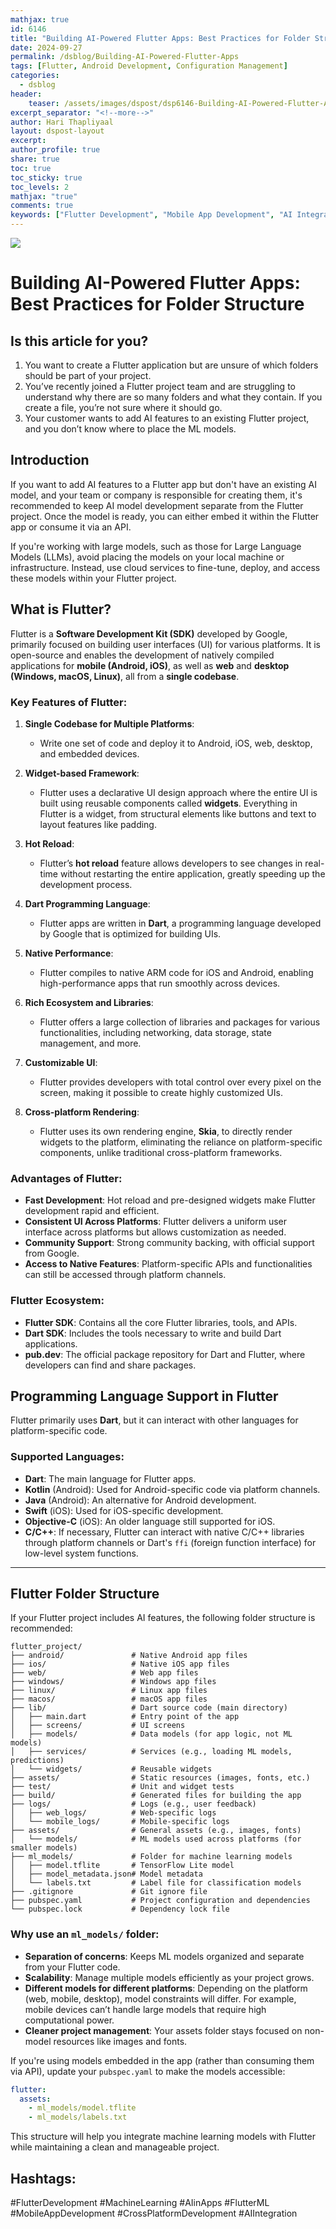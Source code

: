 ```yaml
---
mathjax: true
id: 6146
title: "Building AI-Powered Flutter Apps: Best Practices for Folder Structure"
date: 2024-09-27
permalink: /dsblog/Building-AI-Powered-Flutter-Apps
tags: [Flutter, Android Development, Configuration Management]
categories:
  - dsblog
header:
    teaser: /assets/images/dspost/dsp6146-Building-AI-Powered-Flutter-Apps.jpg
excerpt_separator: "<!--more-->"   
author: Hari Thapliyaal   
layout: dspost-layout   
excerpt:   
author_profile: true   
share: true   
toc: true   
toc_sticky: true 
toc_levels: 2
mathjax: "true"
comments: true
keywords: ["Flutter Development", "Mobile App Development", "AI Integration", "Flutter Architecture", "Project Organization", "Machine Learning", "TensorFlow Lite", "Cross-Platform Development", "Flutter Best Practices", "Mobile AI", "App Structure", "Development Workflow", "Code Organization", "Flutter Framework", "Mobile Development"]
---
```


![]( /assets/images/dspost/dsp6146-Building-AI-Powered-Flutter-Apps.jpg)

# Building AI-Powered Flutter Apps: Best Practices for Folder Structure

## Is this article for you?

1. You want to create a Flutter application but are unsure of which folders should be part of your project.
2. You’ve recently joined a Flutter project team and are struggling to understand why there are so many folders and what they contain. If you create a file, you’re not sure where it should go.
3. Your customer wants to add AI features to an existing Flutter project, and you don’t know where to place the ML models.

## Introduction

If you want to add AI features to a Flutter app but don't have an existing AI model, and your team or company is responsible for creating them, it's recommended to keep AI model development separate from the Flutter project. Once the model is ready, you can either embed it within the Flutter app or consume it via an API.

If you're working with large models, such as those for Large Language Models (LLMs), avoid placing the models on your local machine or infrastructure. Instead, use cloud services to fine-tune, deploy, and access these models within your Flutter project.

## What is Flutter?

Flutter is a **Software Development Kit (SDK)** developed by Google, primarily focused on building user interfaces (UI) for various platforms. It is open-source and enables the development of natively compiled applications for **mobile (Android, iOS)**, as well as **web** and **desktop (Windows, macOS, Linux)**, all from a **single codebase**.

### Key Features of Flutter:

1. **Single Codebase for Multiple Platforms**:
   - Write one set of code and deploy it to Android, iOS, web, desktop, and embedded devices.

2. **Widget-based Framework**:
   - Flutter uses a declarative UI design approach where the entire UI is built using reusable components called **widgets**. Everything in Flutter is a widget, from structural elements like buttons and text to layout features like padding.

3. **Hot Reload**:
   - Flutter’s **hot reload** feature allows developers to see changes in real-time without restarting the entire application, greatly speeding up the development process.

4. **Dart Programming Language**:
   - Flutter apps are written in **Dart**, a programming language developed by Google that is optimized for building UIs.

5. **Native Performance**:
   - Flutter compiles to native ARM code for iOS and Android, enabling high-performance apps that run smoothly across devices.

6. **Rich Ecosystem and Libraries**:
   - Flutter offers a large collection of libraries and packages for various functionalities, including networking, data storage, state management, and more.

7. **Customizable UI**:
   - Flutter provides developers with total control over every pixel on the screen, making it possible to create highly customized UIs.

8. **Cross-platform Rendering**:
   - Flutter uses its own rendering engine, **Skia**, to directly render widgets to the platform, eliminating the reliance on platform-specific components, unlike traditional cross-platform frameworks.

### Advantages of Flutter:

- **Fast Development**: Hot reload and pre-designed widgets make Flutter development rapid and efficient.
- **Consistent UI Across Platforms**: Flutter delivers a uniform user interface across platforms but allows customization as needed.
- **Community Support**: Strong community backing, with official support from Google.
- **Access to Native Features**: Platform-specific APIs and functionalities can still be accessed through platform channels.

### Flutter Ecosystem:

- **Flutter SDK**: Contains all the core Flutter libraries, tools, and APIs.
- **Dart SDK**: Includes the tools necessary to write and build Dart applications.
- **pub.dev**: The official package repository for Dart and Flutter, where developers can find and share packages.

## Programming Language Support in Flutter

Flutter primarily uses **Dart**, but it can interact with other languages for platform-specific code.

### Supported Languages:

- **Dart**: The main language for Flutter apps.
- **Kotlin** (Android): Used for Android-specific code via platform channels.
- **Java** (Android): An alternative for Android development.
- **Swift** (iOS): Used for iOS-specific development.
- **Objective-C** (iOS): An older language still supported for iOS.
- **C/C++**: If necessary, Flutter can interact with native C/C++ libraries through platform channels or Dart's `ffi` (foreign function interface) for low-level system functions.

---

## Flutter Folder Structure

If your Flutter project includes AI features, the following folder structure is recommended:

```
flutter_project/
├── android/               # Native Android app files
├── ios/                   # Native iOS app files
├── web/                   # Web app files
├── windows/               # Windows app files
├── linux/                 # Linux app files
├── macos/                 # macOS app files
├── lib/                   # Dart source code (main directory)
│   ├── main.dart          # Entry point of the app
│   ├── screens/           # UI screens
│   ├── models/            # Data models (for app logic, not ML models)
│   ├── services/          # Services (e.g., loading ML models, predictions)
│   └── widgets/           # Reusable widgets
├── assets/                # Static resources (images, fonts, etc.)
├── test/                  # Unit and widget tests
├── build/                 # Generated files for building the app
├── logs/                  # Logs (e.g., user feedback)
│   ├── web_logs/          # Web-specific logs
│   └── mobile_logs/       # Mobile-specific logs
├── assets/                # General assets (e.g., images, fonts)
│   └── models/            # ML models used across platforms (for smaller models)
├── ml_models/             # Folder for machine learning models
│   ├── model.tflite       # TensorFlow Lite model
│   ├── model_metadata.json# Model metadata
│   └── labels.txt         # Label file for classification models
├── .gitignore             # Git ignore file
├── pubspec.yaml           # Project configuration and dependencies
└── pubspec.lock           # Dependency lock file
```

### Why use an `ml_models/` folder:

- **Separation of concerns**: Keeps ML models organized and separate from your Flutter code.
- **Scalability**: Manage multiple models efficiently as your project grows.
- **Different models for different platforms**: Depending on the platform (web, mobile, desktop), model constraints will differ. For example, mobile devices can’t handle large models that require high computational power.
- **Cleaner project management**: Your assets folder stays focused on non-model resources like images and fonts.

If you're using models embedded in the app (rather than consuming them via API), update your `pubspec.yaml` to make the models accessible:

```yaml
flutter:
  assets:
    - ml_models/model.tflite
    - ml_models/labels.txt
```

This structure will help you integrate machine learning models with Flutter while maintaining a clean and manageable project.

## Hashtags:
#FlutterDevelopment
#MachineLearning
#AIinApps
#FlutterML
#MobileAppDevelopment
#CrossPlatformDevelopment
#AIIntegration